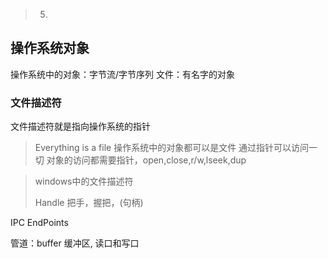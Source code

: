 > 5. 

## 操作系统对象

操作系统中的对象：字节流/字节序列
文件：有名字的对象

### 文件描述符

文件描述符就是指向操作系统的指针

> Everything is a file
> 操作系统中的对象都可以是文件
> 通过指针可以访问一切
> 对象的访问都需要指针，open,close,r/w,lseek,dup

> windows中的文件描述符
>
> Handle 把手，握把，(句柄)

IPC EndPoints

管道：buffer 缓冲区, 读口和写口
